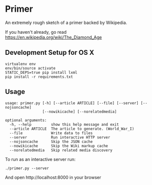 Primer
======================

An extremely rough sketch of a primer backed by Wikipedia.

If you haven't already, go read https://en.wikipedia.org/wiki/The_Diamond_Age

Development Setup for OS X
----------------------
    virtualenv env
    env/bin/source activate
    STATIC_DEPS=true pip install lxml
    pip install -r requirements.txt
		
Usage
----------------------

	usage: primer.py [-h] [--article ARTICLE] [--file] [--server] [--nojsoncache]
	                 [--nowikicache] [--norelatedmedia]

	optional arguments:
	  -h, --help         show this help message and exit
	  --article ARTICLE  The article to generate. (World_War_I)
	  --file             Write data to files
	  --server           Run interactive HTTP server
	  --nojsoncache      Skip the JSON cache
	  --nowikicache      Skip the Wiki markup cache
	  --norelatedmedia   Skip related media discovery
		
To run as an interactive server run:

	./primer.py --server
	
And open http://localhost:8000 in your browser